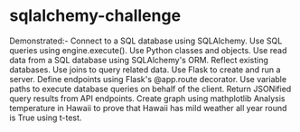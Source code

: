 # sqlalchemy-challenge

Demonstrated:-
Connect to a SQL database using SQLAlchemy.
Use SQL queries using engine.execute().
Use Python classes and objects.
Use read data from a SQL database using SQLAlchemy's ORM.
Reflect existing databases.
Use joins to query related data.
Use Flask to create and run a server.
Define endpoints using Flask's @app.route decorator.
Use variable paths to execute database queries on behalf of the client.
Return JSONified query results from API endpoints.
Create graph using mathplotlib
Analysis temperature in Hawaii to prove that Hawaii has mild weather all year round is True using t-test.
